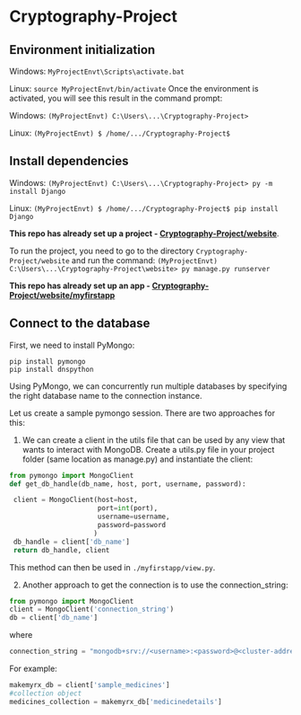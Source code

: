 # Cryptography-Project
## Environment initialization
Windows: `MyProjectEnvt\Scripts\activate.bat`

Linux: `source MyProjectEnvt/bin/activate`
Once the environment is activated, you will see this result in the command prompt:

Windows: `(MyProjectEnvt) C:\Users\...\Cryptography-Project>`

Linux: `(MyProjectEnvt) $ /home/.../Cryptography-Project$`

## Install dependencies
Windows: `(MyProjectEnvt) C:\Users\...\Cryptography-Project> py -m install Django`

Linux: `(MyProjectEnvt) $ /home/.../Cryptography-Project$ pip install Django`

**This repo has already set up a project - [Cryptography-Project/website](/c:/Users/luutr/Desktop/CODING/University/Sophomore/Term%201/Crypt/Cryptography-Project/website)**.

To run the project, you need to go to the directory `Cryptography-Project/website` and run the command:
`(MyProjectEnvt) C:\Users\...\Cryptography-Project\website> py manage.py runserver`

**This repo has already set up an app - [Cryptography-Project/website/myfirstapp](/c:/Users/luutr/Desktop/CODING/University/Sophomore/Term%201/Crypt/Cryptography-Project/website/myfirstapp)**

## Connect to the database
First, we need to install PyMongo:
```
pip install pymongo
pip install dnspython
```
Using PyMongo, we can concurrently run multiple databases by specifying the right database name to the connection instance.

Let us create a sample pymongo session. There are two approaches for this:

1. We can create a client in the utils file that can be used by any view that wants to interact with MongoDB. Create a utils.py file in your project folder (same location as manage.py) and instantiate the client:
```python
from pymongo import MongoClient
def get_db_handle(db_name, host, port, username, password):

 client = MongoClient(host=host,
                      port=int(port),
                      username=username,
                      password=password
                     )
 db_handle = client['db_name']
 return db_handle, client
```
This method can then be used in `./myfirstapp/view.py`.

2. Another approach to get the connection is to use the connection_string:
```python
from pymongo import MongoClient
client = MongoClient('connection_string')
db = client['db_name']
```
where
```python
connection_string = "mongodb+srv://<username>:<password>@<cluster-address>/test?retryWrites=true&w=majority"
```
For example:
```python
makemyrx_db = client['sample_medicines']
#collection object
medicines_collection = makemyrx_db['medicinedetails']
```